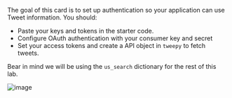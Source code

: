 <!--title={Authentication}-->

The goal of this card is to set up authentication so your application can use Tweet information. You should: 

* Paste your keys and tokens in the starter code. 
* Configure OAuth authentication with your consumer key and secret
* Set your access tokens and create a API object in `tweepy` to fetch tweets.

Bear in mind we will be using the `us_search` dictionary for the rest of this lab.

![image](https://images.pexels.com/photos/58639/pexels-photo-58639.jpeg?auto=compress&cs=tinysrgb&dpr=2&h=650&w=940)

